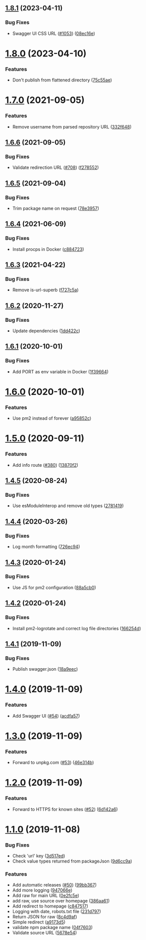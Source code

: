 ## [1.8.1](https://github.com/ffflorian/pkgsource/compare/v1.8.0...v1.8.1) (2023-04-11)


### Bug Fixes

* Swagger UI CSS URL ([#1053](https://github.com/ffflorian/pkgsource/issues/1053)) ([08ec16e](https://github.com/ffflorian/pkgsource/commit/08ec16e9048f7524d1e81c6de86c8e005725104c))

# [1.8.0](https://github.com/ffflorian/pkgsource/compare/v1.7.0...v1.8.0) (2023-04-10)


### Features

* Don't publish from flattened directory ([75c55ae](https://github.com/ffflorian/pkgsource/commit/75c55ae4e9286dd0e216cb2de8b06c19c4f5c9c6))

# [1.7.0](https://github.com/ffflorian/pkgsource/compare/v1.6.6...v1.7.0) (2021-09-05)


### Features

* Remove username from parsed repository URL ([332f648](https://github.com/ffflorian/pkgsource/commit/332f6488173b7da80c03067c4330db90430b540e))

## [1.6.6](https://github.com/ffflorian/pkgsource/compare/v1.6.5...v1.6.6) (2021-09-05)


### Bug Fixes

* Validate redirection URL ([#708](https://github.com/ffflorian/pkgsource/issues/708)) ([f278552](https://github.com/ffflorian/pkgsource/commit/f27855254d172f916d3e913183d2d189ed9b7e7f))

## [1.6.5](https://github.com/ffflorian/pkgsource/compare/v1.6.4...v1.6.5) (2021-09-04)


### Bug Fixes

* Trim package name on request ([78e3957](https://github.com/ffflorian/pkgsource/commit/78e3957077aef1661607899b56e23824e1bd6670))

## [1.6.4](https://github.com/ffflorian/pkgsource/compare/v1.6.3...v1.6.4) (2021-06-09)


### Bug Fixes

* Install procps in Docker ([c884723](https://github.com/ffflorian/pkgsource/commit/c884723a7004de0d366c548dfba5ba622395ce08))

## [1.6.3](https://github.com/ffflorian/pkgsource/compare/v1.6.2...v1.6.3) (2021-04-22)


### Bug Fixes

* Remove is-url-superb ([f727c5a](https://github.com/ffflorian/pkgsource/commit/f727c5a0d58c8790c8491d4454e8063dcebc0592))

## [1.6.2](https://github.com/ffflorian/pkgsource/compare/v1.6.1...v1.6.2) (2020-11-27)


### Bug Fixes

* Update dependencies ([1dd422c](https://github.com/ffflorian/pkgsource/commit/1dd422c5b069c1ca801cd1645e00511788303c21))

## [1.6.1](https://github.com/ffflorian/pkgsource/compare/v1.6.0...v1.6.1) (2020-10-01)


### Bug Fixes

* Add PORT as env variable in Docker ([1f39664](https://github.com/ffflorian/pkgsource/commit/1f39664ebb3d09de1ac07fb06526d4bbe99f864a))

# [1.6.0](https://github.com/ffflorian/pkgsource/compare/v1.5.0...v1.6.0) (2020-10-01)


### Features

* Use pm2 instead of forever ([a95852c](https://github.com/ffflorian/pkgsource/commit/a95852ca489db9d5efa877776985f0a2232baf88))

# [1.5.0](https://github.com/ffflorian/pkgsource/compare/v1.4.5...v1.5.0) (2020-09-11)


### Features

* Add info route ([#380](https://github.com/ffflorian/pkgsource/issues/380)) ([13870f2](https://github.com/ffflorian/pkgsource/commit/13870f28853ff209da48a06414b958d0394277bb))

## [1.4.5](https://github.com/ffflorian/pkgsource/compare/v1.4.4...v1.4.5) (2020-08-24)


### Bug Fixes

* Use esModuleInterop and remove old types ([2781419](https://github.com/ffflorian/pkgsource/commit/27814194dfefa03d936ab8917c5ec4655a8bcfcd))

## [1.4.4](https://github.com/ffflorian/pkgsource/compare/v1.4.3...v1.4.4) (2020-03-26)

### Bug Fixes

- Log month formatting ([726ec94](https://github.com/ffflorian/pkgsource/commit/726ec94e6df2f67da787cc0d896e4cba87dd2a00))

## [1.4.3](https://github.com/ffflorian/pkgsource/compare/v1.4.2...v1.4.3) (2020-01-24)

### Bug Fixes

- Use JS for pm2 configuration ([88a5cb0](https://github.com/ffflorian/pkgsource/commit/88a5cb0064a8e1952b6077a81e26a7de30e6ef47))

## [1.4.2](https://github.com/ffflorian/pkgsource/compare/v1.4.1...v1.4.2) (2020-01-24)

### Bug Fixes

- Install pm2-logrotate and correct log file directories ([166254d](https://github.com/ffflorian/pkgsource/commit/166254d0fe97b84aca8abcc7fcff44e517e335e8))

## [1.4.1](https://github.com/ffflorian/pkgsource/compare/v1.4.0...v1.4.1) (2019-11-09)

### Bug Fixes

- Publish swagger.json ([18a9eec](https://github.com/ffflorian/pkgsource/commit/18a9eec0909d139d0e5f1022d35a9bd13789e94c))

# [1.4.0](https://github.com/ffflorian/pkgsource/compare/v1.3.0...v1.4.0) (2019-11-09)

### Features

- Add Swagger UI ([#54](https://github.com/ffflorian/pkgsource/issues/54)) ([acdfa57](https://github.com/ffflorian/pkgsource/commit/acdfa5715a0bf585e93c15da1ad13df468f4702e))

# [1.3.0](https://github.com/ffflorian/pkgsource/compare/v1.2.0...v1.3.0) (2019-11-09)

### Features

- Forward to unpkg.com ([#53](https://github.com/ffflorian/pkgsource/issues/53)) ([46e314b](https://github.com/ffflorian/pkgsource/commit/46e314b180f22ffd973429e67ceeb48d3513a688))

# [1.2.0](https://github.com/ffflorian/pkgsource/compare/v1.1.0...v1.2.0) (2019-11-09)

### Features

- Forward to HTTPS for known sites ([#52](https://github.com/ffflorian/pkgsource/issues/52)) ([6d142a6](https://github.com/ffflorian/pkgsource/commit/6d142a637ccfad50b6116ced1c2fb20fd7fb9565))

# [1.1.0](https://github.com/ffflorian/pkgsource/compare/v1.0.0...v1.1.0) (2019-11-08)

### Bug Fixes

- Check 'url' key ([3d517ed](https://github.com/ffflorian/pkgsource/commit/3d517ed62ea2e7252b0f98468a0a9abf3458b7c6))
- Check value types returned from packageJson ([9d6cc9a](https://github.com/ffflorian/pkgsource/commit/9d6cc9a4d8da90f7ab5249531468a7c088cbdee7))

### Features

- Add automatic releases ([#50](https://github.com/ffflorian/pkgsource/issues/50)) ([99bb367](https://github.com/ffflorian/pkgsource/commit/99bb367586de877b2b3edf2b4e630876ea163cd1))
- Add more logging ([947066e](https://github.com/ffflorian/pkgsource/commit/947066ee1679173bf1b6d9c0551e0ac19bf591ee))
- Add raw for main URL ([0e2fc5e](https://github.com/ffflorian/pkgsource/commit/0e2fc5e485596ca0c05097c9c18450260339cf97))
- add raw, use source over homepage ([386aa61](https://github.com/ffflorian/pkgsource/commit/386aa6194f0be6d7708beeea54e426d7d44eaef4))
- Add redirect to homepage ([c847517](https://github.com/ffflorian/pkgsource/commit/c8475178f9e84cdb9c7a92de8b160baf17c806fe))
- Logging with date, robots.txt file ([231d797](https://github.com/ffflorian/pkgsource/commit/231d79717ff250643343c1ac84e70797059c5936))
- Return JSON for raw ([8c4d9af](https://github.com/ffflorian/pkgsource/commit/8c4d9affc16b106680c250d5d58f4e869a602954))
- Simple redirect ([a9173d5](https://github.com/ffflorian/pkgsource/commit/a9173d59903b4d6942e623f82a6857586058ab3f))
- validate npm package name ([04f7603](https://github.com/ffflorian/pkgsource/commit/04f76039971da4f327a55c13b0ca1eaa4acab758))
- Validate source URL ([5678e54](https://github.com/ffflorian/pkgsource/commit/5678e546223225d20b655397511b1c44971526e9))
